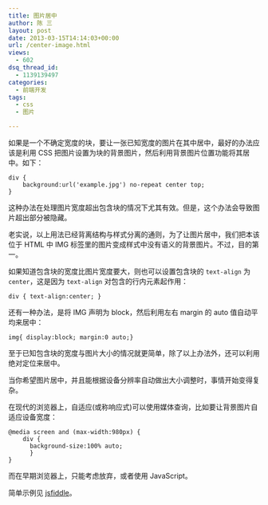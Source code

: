 ```yaml
---
title: 图片居中
author: 陈 三
layout: post
date: 2013-03-15T14:14:03+00:00
url: /center-image.html
views:
  - 602
dsq_thread_id:
  - 1139139497
categories:
  - 前端开发
tags:
  - css
  - 图片

---
```

如果是一个不确定宽度的块，要让一张已知宽度的图片在其中居中，最好的办法应该是利用 CSS 把图片设置为块的背景图片，然后利用背景图片位置功能将其居中。如下：

    div {
        background:url('example.jpg') no-repeat center top;
    }
    

这种办法在处理图片宽度超出包含块的情况下尤其有效。但是，这个办法会导致图片超出部分被隐藏。

老实说，以上用法已经背离结构与样式分离的通则，为了让图片居中，我们把本该位于 HTML 中 IMG 标签里的图片变成样式中没有语义的背景图片。不过，目的第一。

如果知道包含块的宽度比图片宽度要大，则也可以设置包含块的 `text-align` 为 `center`，这是因为 `text-align` 对包含的行内元素起作用：

    div { text-align:center; }
    

还有一种办法，是将 IMG 声明为 block，然后利用左右 margin 的 auto 值自动平均来居中：

    img{ display:block; margin:0 auto;}
    

至于已知包含块的宽度与图片大小的情况就更简单，除了以上办法外，还可以利用绝对定位来居中。

当你希望图片居中，并且能根据设备分辨率自动做出大小调整时，事情开始变得复杂。

在现代的浏览器上，自适应(或称响应式)可以使用媒体查询，比如要让背景图片自适应设备宽度：

    @media screen and (max-width:980px) {
        div {
          background-size:100% auto;
          }
    }
    

而在早期浏览器上，只能考虑放弃，或者使用 JavaScript。

简单示例见 [jsfiddle][1]。

 [1]: http://jsfiddle.net/chenxsan/RDQLb/